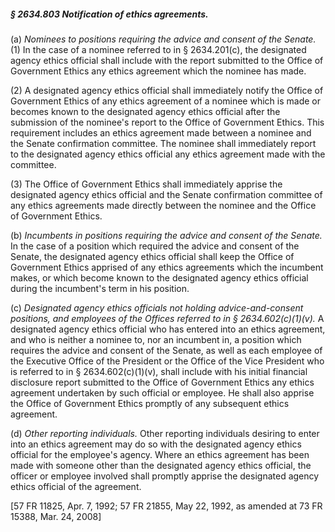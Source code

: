 ##### § 2634.803 Notification of ethics agreements. #####

(a) *Nominees to positions requiring the advice and consent of the Senate.* (1) In the case of a nominee referred to in § 2634.201(c), the designated agency ethics official shall include with the report submitted to the Office of Government Ethics any ethics agreement which the nominee has made.

(2) A designated agency ethics official shall immediately notify the Office of Government Ethics of any ethics agreement of a nominee which is made or becomes known to the designated agency ethics official after the submission of the nominee's report to the Office of Government Ethics. This requirement includes an ethics agreement made between a nominee and the Senate confirmation committee. The nominee shall immediately report to the designated agency ethics official any ethics agreement made with the committee.

(3) The Office of Government Ethics shall immediately apprise the designated agency ethics official and the Senate confirmation committee of any ethics agreements made directly between the nominee and the Office of Government Ethics.

(b) *Incumbents in positions requiring the advice and consent of the Senate.* In the case of a position which required the advice and consent of the Senate, the designated agency ethics official shall keep the Office of Government Ethics apprised of any ethics agreements which the incumbent makes, or which become known to the designated agency ethics official during the incumbent's term in his position.

(c) *Designated agency ethics officials not holding advice-and-consent positions, and employees of the Offices referred to in § 2634.602(c)(1)(v).* A designated agency ethics official who has entered into an ethics agreement, and who is neither a nominee to, nor an incumbent in, a position which requires the advice and consent of the Senate, as well as each employee of the Executive Office of the President or the Office of the Vice President who is referred to in § 2634.602(c)(1)(v), shall include with his initial financial disclosure report submitted to the Office of Government Ethics any ethics agreement undertaken by such official or employee. He shall also apprise the Office of Government Ethics promptly of any subsequent ethics agreement.

(d) *Other reporting individuals.* Other reporting individuals desiring to enter into an ethics agreement may do so with the designated agency ethics official for the employee's agency. Where an ethics agreement has been made with someone other than the designated agency ethics official, the officer or employee involved shall promptly apprise the designated agency ethics official of the agreement.

[57 FR 11825, Apr. 7, 1992; 57 FR 21855, May 22, 1992, as amended at 73 FR 15388, Mar. 24, 2008]